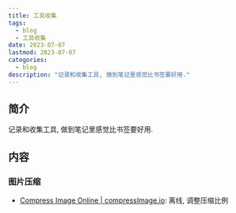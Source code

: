 ```yaml
---
title: 工具收集
tags:
  - blog
  - 工具收集
date: 2023-07-07
lastmod: 2023-07-07
categories:
  - blog
description: "记录和收集工具, 做到笔记里感觉比书签要好用."
---
```


## 简介

记录和收集工具, 做到笔记里感觉比书签要好用.

## 内容

### 图片压缩

- [Compress Image Online | compressImage.io](https://compressimage.io/): 离线, 调整压缩比例
